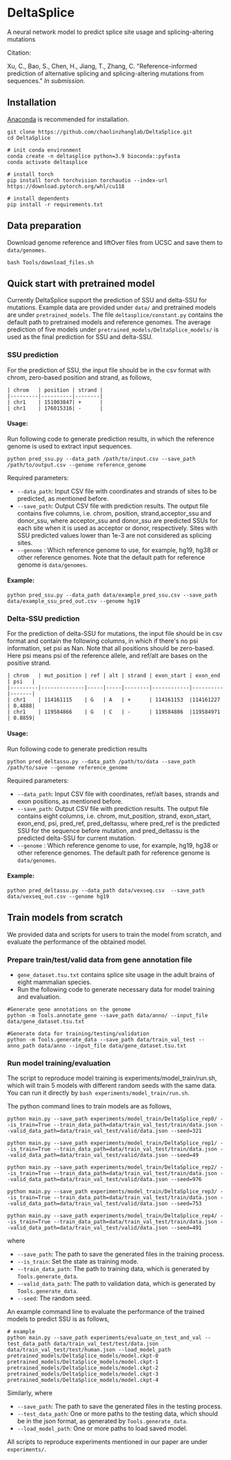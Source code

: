 # DeltaSplice 

A neural network model to predict splice site usage and splicing-altering mutations

Citation:

Xu, C., Bao, S., Chen, H., Jiang, T., Zhang, C. "Reference-informed prediction of alternative splicing and splicing-altering mutations from sequences." *In submission*.

## Installation
[Anaconda](https://www.anaconda.com/download)  is recommended for installation. 
>>>
    git clone https://github.com/chaolinzhanglab/DeltaSplice.git
    cd DeltaSplice

    # init conda environment 
    conda create -n deltasplice python=3.9 bioconda::pyfasta
    conda activate deltasplice

    # install torch
    pip install torch torchvision torchaudio --index-url https://download.pytorch.org/whl/cu118

    # install dependents
    pip install -r requirements.txt
>>>


## Data preparation

Download genome reference and liftOver files from UCSC and save them to `data/genomes`.


>>>
    bash Tools/download_files.sh
>>>

## Quick start with pretrained model
Currently DeltaSplice support the prediction of SSU and delta-SSU for mutations. Example data are provided under `data/` and pretrained models are under `pretrained_models`. The file `deltasplice/constant.py` contains the default path to pretrained models and reference genomes. The average prediction of five models under `pretrained_models/DeltaSplice_models/` is used as the final prediction for SSU and delta-SSU.

### SSU prediction

For the prediction of SSU, the input file should be in the csv format with chrom, zero-based position and strand, as follows,

    | chrom   | position | strand |
    |---------|----------|--------|
    | chr1    | 151003847| +      |
    | chr1    | 176015316| -      |


#### Usage:

Run following code to generate prediction results, in which the reference genome is used to extract input sequences.

>>>
    python pred_ssu.py --data_path /path/to/input.csv --save_path /path/to/output.csv --genome reference_genome
>>>

Required parameters:

 - ```--data_path```: Input CSV file with coordinates and strands of sites to be predicted, as mentioned before.
 - ```--save_path```: Output CSV file with prediction results. The output file contains five columns, i.e. chrom, position, strand,acceptor_ssu and donor_ssu, where acceptor_ssu and donor_ssu are predicted SSUs for each site when it is used as acceptor or donor, respectively. Sites with SSU predicted values lower than 1e-3 are not considered as splicing sites.
 - ```--genome```   : Which reference genome to use, for example, hg19, hg38 or other reference genomes. Note that the default path for reference genome is `data/genomes`.

#### Example:

>>>
    python pred_ssu.py --data_path data/example_pred_ssu.csv --save_path data/example_ssu_pred_out.csv --genome hg19 
>>>

### Delta-SSU prediction

For the prediction of delta-SSU for mutations, the input file should be in csv format and contain the following columns, in which if there's no psi information, set psi as Nan. Note that all positions should be zero-based. Here psi means psi of the reference allele, and ref/alt are bases on the positive strand.

    | chrom   | mut_position | ref | alt | strand | exon_start | exon_end | psi   |
    |---------|--------------|-----|-----|--------|------------|----------|-------|
    | chr1    | 114161115    | G   | A   | +      | 114161153  |114161227 | 0.4888|
    | chr1    | 119584866    | G   | C   | -      | 119584886  |119584971 | 0.8859|

#### Usage:

  Run following code to generate prediction results
>>>
    python pred_deltassu.py --data_path /path/to/data --save_path /path/to/save --genome reference_genome
>>>

Required parameters:

 - ```--data_path```: Input CSV file with coordinates, ref/alt bases, strands and exon positions, as mentioned before.
 - ```--save_path```: Output CSV file with prediction results. The output file contains eight columns, i.e. chrom, mut_position, strand, exon_start, exon_end, psi, pred_ref, pred_deltassu, where pred_ref is the predicted SSU for the sequence before mutation, and pred_deltassu is the predicted delta-SSU for current mutation.
 - ```--genome```   : Which reference genome to use, for example, hg19, hg38 or other reference genomes. The default path for reference genome is `data/genomes`.
#### Example:

>>>
    python pred_deltassu.py --data_path data/vexseq.csv  --save_path data/vexseq_out.csv --genome hg19 
>>>

## Train models from scratch
We provided data and scripts for users to train the model from scratch, and evaluate the performance of the obtained model. 

### Prepare train/test/valid data from gene annotation file
- `gene_dataset.tsu.txt` contains splice site usage in the adult brains of eight mammalian species.
- Run the following code to generate necessary data for model training and evaluation.
>>>
    #Generate gene annotations on the genome
    python -m Tools.annotate_gene --save_path data/anno/ --input_file data/gene_dataset.tsu.txt

    #Generate data for training/testing/validation
    python -m Tools.generate_data --save_path data/train_val_test --anno_path data/anno --input_file data/gene_dataset.tsu.txt
>>>

### Run model training/evaluation
The script to reproduce model training is experiments/model_train/run.sh, which will train 5 models with different random seeds with the same data. You can run it directly by `bash experiments/model_train/run.sh`. 

The python command lines to train models are as follows,
>>>
    python main.py --save_path experiments/model_train/DeltaSplice_rep0/ --is_train=True --train_data_path=data/train_val_test/train/data.json --valid_data_path=data/train_val_test/valid/data.json --seed=321

    python main.py --save_path experiments/model_train/DeltaSplice_rep1/ --is_train=True --train_data_path=data/train_val_test/train/data.json --valid_data_path=data/train_val_test/valid/data.json --seed=49

    python main.py --save_path experiments/model_train/DeltaSplice_rep2/ --is_train=True --train_data_path=data/train_val_test/train/data.json --valid_data_path=data/train_val_test/valid/data.json --seed=976

    python main.py --save_path experiments/model_train/DeltaSplice_rep3/ --is_train=True --train_data_path=data/train_val_test/train/data.json --valid_data_path=data/train_val_test/valid/data.json --seed=753

    python main.py --save_path experiments/model_train/DeltaSplice_rep4/ --is_train=True --train_data_path=data/train_val_test/train/data.json --valid_data_path=data/train_val_test/valid/data.json --seed=491
>>>
where 

 - ```--save_path```: The path to save the generated files in the training process.
 - ```--is_train```: Set the state as training mode.
 - ```--train_data_path```: The path to training data, which is generated by `Tools.generate_data`.
 - ```--valid_data_path```: The path to validation data, which is generated by `Tools.generate_data`.
- ```--seed```: The random seed.

An example command line to evaluate the performance of the trained models to predict SSU is as follows,
>>>
    # example
    python main.py --save_path experiments/evaluate_on_test_and_val --test_data_path data/train_val_test/test/data.json  data/train_val_test/test/human.json --load_model_path pretrained_models/DeltaSplice_models/model.ckpt-0 pretrained_models/DeltaSplice_models/model.ckpt-1 pretrained_models/DeltaSplice_models/model.ckpt-2 pretrained_models/DeltaSplice_models/model.ckpt-3 pretrained_models/DeltaSplice_models/model.ckpt-4    
>>>
Similarly, where 

 - ```--save_path```: The path to save the generated files in the testing process.
 - ```--test_data_path```: One or more paths to the testing data, which should be in the json format, as generated by `Tools.generate_data`.
 - ```--load_model_path```: One or more paths to load saved model.

 All scripts to reproduce experiments mentioned in our paper are under `experiments/`.